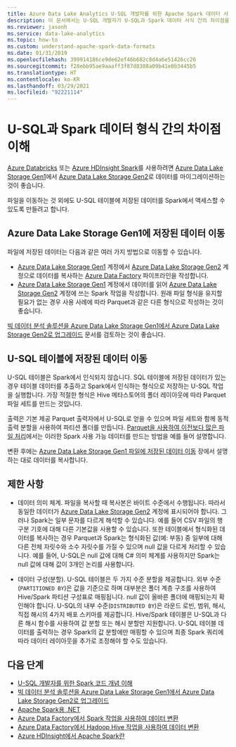```yaml
---
title: Azure Data Lake Analytics U-SQL 개발자를 위한 Apache Spark 데이터 서식을 이해합니다.
description: 이 문서에서는 U-SQL 개발자가 U-SQL과 Spark 데이터 서식 간의 차이점을 이해하는 데 도움이 되는 Apache Spark 개념을 설명합니다.
ms.reviewer: jasonh
ms.service: data-lake-analytics
ms.topic: how-to
ms.custom: understand-apache-spark-data-formats
ms.date: 01/31/2019
ms.openlocfilehash: 399914186ce9de62ef46b682c8d4a6e51426cc26
ms.sourcegitcommit: f28ebb95ae9aaaff3f87d8388a09b41e0b3445b5
ms.translationtype: HT
ms.contentlocale: ko-KR
ms.lasthandoff: 03/29/2021
ms.locfileid: "92221114"
---
```

# <a name="understand-differences-between-u-sql-and-spark-data-formats"></a>U-SQL과 Spark 데이터 형식 간의 차이점 이해

[Azure Databricks](/azure/databricks/scenarios/what-is-azure-databricks) 또는 [Azure HDInsight Spark](../hdinsight/spark/apache-spark-overview.md)를 사용하려면 [Azure Data Lake Storage Gen1](../data-lake-store/data-lake-store-overview.md)에서 [Azure Data Lake Storage Gen2](../storage/blobs/data-lake-storage-introduction.md)로 데이터를 마이그레이션하는 것이 좋습니다.

파일을 이동하는 것 외에도 U-SQL 테이블에 저장된 데이터를 Spark에서 액세스할 수 있도록 만들려고 합니다.

## <a name="move-data-stored-in-azure-data-lake-storage-gen1-files"></a>Azure Data Lake Storage Gen1에 저장된 데이터 이동

파일에 저장된 데이터는 다음과 같은 여러 가지 방법으로 이동할 수 있습니다.

- [Azure Data Lake Storage Gen1](../data-lake-store/data-lake-store-overview.md) 계정에서 [Azure Data Lake Storage Gen2](../storage/blobs/data-lake-storage-introduction.md) 계정으로 데이터를 복사하는 [Azure Data Factory](../data-factory/introduction.md) 파이프라인을 작성합니다.
- [Azure Data Lake Storage Gen1](../data-lake-store/data-lake-store-overview.md) 계정에서 데이터를 읽어 [Azure Data Lake Storage Gen2](../storage/blobs/data-lake-storage-introduction.md) 계정에 쓰는 Spark 작업을 작성합니다. 원래 파일 형식을 유지할 필요가 없는 경우 사용 사례에 따라 Parquet과 같은 다른 형식으로 작성하는 것이 좋습니다.

[빅 데이터 분석 솔루션을 Azure Data Lake Storage Gen1에서 Azure Data Lake Storage Gen2로 업그레이드](../storage/blobs/data-lake-storage-migrate-gen1-to-gen2.md) 문서를 검토하는 것이 좋습니다.

## <a name="move-data-stored-in-u-sql-tables"></a>U-SQL 테이블에 저장된 데이터 이동

U-SQL 테이블은 Spark에서 인식되지 않습니다. SQL 테이블에 저장된 데이터가 있는 경우 테이블 데이터를 추출하고 Spark에서 인식하는 형식으로 저장하는 U-SQL 작업을 실행합니다. 가장 적절한 형식은 Hive 메타스토어의 폴더 레이아웃에 따라 Parquet 파일 세트를 만드는 것입니다.

출력은 기본 제공 Parquet 출력자에서 U-SQL로 얻을 수 있으며 파일 세트와 함께 동적 출력 분할을 사용하여 파티션 폴더를 만듭니다. [Parquet을 사용하여 이전보다 많은 파일 처리](/archive/blogs/azuredatalake/process-more-files-than-ever-and-use-parquet-with-azure-data-lake-analytics)에서는 이러한 Spark 사용 가능 데이터를 만드는 방법을 예를 들어 설명합니다.

변환 후에는 [Azure Data Lake Storage Gen1 파일에 저장된 데이터 이동](#move-data-stored-in-azure-data-lake-storage-gen1-files) 장에서 설명하는 대로 데이터를 복사합니다.

## <a name="caveats"></a>제한 사항

- 데이터 의미 체계. 파일을 복사할 때 복사본은 바이트 수준에서 수행됩니다. 따라서 동일한 데이터가 [Azure Data Lake Storage Gen2](../storage/blobs/data-lake-storage-introduction.md) 계정에 표시되어야 합니다. 그러나 Spark는 일부 문자를 다르게 해석할 수 있습니다. 예를 들어 CSV 파일의 행 구분 기호에 대해 다른 기본값을 사용할 수 있습니다.
    또한 테이블에서 형식화된 데이터를 복사하는 경우 Parquet과 Spark는 형식화된 값(예: 부동) 중 일부에 대해 다른 전체 자릿수와 소수 자릿수를 가질 수 있으며 null 값을 다르게 처리할 수 있습니다. 예를 들어, U-SQL은 null 값에 대해 C# 의미 체계를 사용하지만 Spark는 null 값에 대해 값이 3개인 논리를 사용합니다.

- 데이터 구성(분할). U-SQL 테이블은 두 가지 수준 분할을 제공합니다. 외부 수준(`PARTITIONED BY`)은 값을 기준으로 하며 대부분은 폴더 계층 구조를 사용하여 Hive/Spark 파티션 구성표로 매핑됩니다. null 값이 올바른 폴더에 매핑되는지 확인해야 합니다. U-SQL의 내부 수준(`DISTRIBUTED BY`)은 라운드 로빈, 범위, 해시, 직접 해시의 4가지 배포 스키마를 제공합니다.
    Hive/Spark 테이블은 U-SQL과 다른 해시 함수를 사용하여 값 분할 또는 해시 분할만 지원합니다. U-SQL 테이블 데이터를 출력하는 경우 Spark의 값 분할에만 매핑할 수 있으며 최종 Spark 쿼리에 따라 데이터 레이아웃을 추가로 조정해야 할 수도 있습니다.

## <a name="next-steps"></a>다음 단계

- [U-SQL 개발자를 위한 Spark 코드 개념 이해](understand-spark-code-concepts.md)
- [빅 데이터 분석 솔루션을 Azure Data Lake Storage Gen1에서 Azure Data Lake Storage Gen2로 업그레이드](../storage/blobs/data-lake-storage-migrate-gen1-to-gen2.md)
- [Apache Spark용 .NET](/dotnet/spark/what-is-apache-spark-dotnet)
- [Azure Data Factory에서 Spark 작업을 사용하여 데이터 변환](../data-factory/transform-data-using-spark.md)
- [Azure Data Factory에서 Hadoop Hive 작업을 사용하여 데이터 변환](../data-factory/transform-data-using-hadoop-hive.md)
- [Azure HDInsight에서 Apache Spark란](../hdinsight/spark/apache-spark-overview.md)